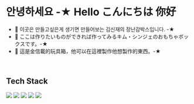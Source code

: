 <h1>안녕하세요 -★ Hello こんにちは 你好</h1>
<ul>
  <li>🤔 이곳은 만들고싶은게 생기면 만들어보는 김신재의 장난감박스입니다. -★</li>
  <li>🤔 ここは作りたいものができれば作ってみるキム・シンジェのおもちゃボックスです。-★</li>
  <li>🤔 這是金信載的玩具箱，他可以在這裡製作他想製作的東西。-★</li>
</ul>
<br />
<h2>Tech Stack</h2>
<span>
  <img src="https://img.shields.io/badge/JavaScript-F7DF1E?style=for-the-badge&logo=JavaScript&logoColor=black"/>
  <img src="https://img.shields.io/badge/React-61DAFB?style=for-the-badge&logo=React&logoColor=black"/>
  <img src="https://img.shields.io/badge/Redux-764ABC?style=for-the-badge&logo=Redux&logoColor=black"/>
  <img src="https://img.shields.io/badge/Redux_Saga-999999?style=for-the-badge&logo=Redux-Saga&logoColor=black" />
  <img src="https://img.shields.io/badge/TypeScript-3178C6?style=for-the-badge&logo=TypeScript&logoColor=black" />

</span>

<!--
**rlatlswo135/rlatlswo135** is a ✨ _special_ ✨ repository because its `README.md` (this file) appears on your GitHub profile.

Here are some ideas to get you started:

- 🔭 I’m currently working on ...
- 🌱 I’m currently learning ...
- 👯 I’m looking to collaborate on ...
- 🤔 I’m looking for help with ...
- 💬 Ask me about ...
- 📫 How to reach me: ...
- 😄 Pronouns: ...
- ⚡ Fun fact: ...
-->
